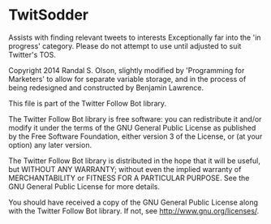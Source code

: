 # TwitSodder
Assists with finding relevant tweets to interests
Exceptionally far into the 'in progress' category.  Please do not attempt to use until adjusted to suit Twitter's TOS.

Copyright 2014 Randal S. Olson, slightly modified by 'Programming for Marketers' to allow for separate variable storage, and in the process of being redesigned and constructed by Benjamin Lawrence.

This file is part of the Twitter Follow Bot library.

The Twitter Follow Bot library is free software: you can redistribute it and/or modify it under the terms of the GNU General Public License as published by the Free Software Foundation, either version 3 of the License, or (at your option) any later version.

The Twitter Follow Bot library is distributed in the hope that it will be useful, but WITHOUT ANY WARRANTY; without even the implied warranty of MERCHANTABILITY or FITNESS FOR A PARTICULAR PURPOSE. See the GNU General Public License for more details.

You should have received a copy of the GNU General Public License along with the Twitter Follow Bot library. If not, see http://www.gnu.org/licenses/.
